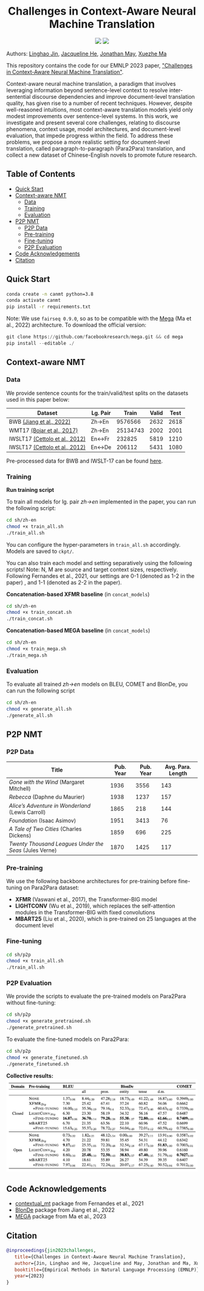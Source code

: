 <div align="center">

# Challenges in Context-Aware Neural Machine Translation
</div>
<p align="center">
<a href="LICENSE" alt="MIT License"><img src="https://img.shields.io/badge/license-MIT-FAD689.svg" /></a>
<a href="https://arxiv.org/abs/2305.13751" alt="Paper Link"><img src="https://img.shields.io/badge/paper-link-D9AB42" /></a>
</p>

Authors: [Linghao Jin](), [Jacqueline He](https://jacqueline-he.github.io/), [Jonathan May](https://www.isi.edu/directory/jonmay/), [Xuezhe Ma](https://xuezhemax.github.io/)

This repository contains the code for our EMNLP 2023 paper, ["Challenges in Context-Aware Neural Machine Translation"](https://arxiv.org/pdf/2210.14975.pdf). 

Context-aware neural machine translation, a paradigm that involves leveraging information beyond sentence-level context to resolve inter-sentential discourse dependencies and improve document-level translation quality, has given rise to a number of recent techniques. 
However, despite well-reasoned intuitions, most context-aware translation models yield only modest improvements over sentence-level systems. 
In this work, we investigate and present several core challenges, relating to discourse phenomena, context usage, model architectures, and document-level evaluation, that impede progress within the field. 
To address these problems, we propose a more realistic setting for document-level translation, called paragraph-to-paragraph (Para2Para) translation, and collect a new dataset of Chinese-English novels to promote future research.


## Table of Contents
  * [Quick Start](#quick-start)
  * [Context-aware NMT](#context-aware-nmt)
	+ [Data](#data)
    + [Training](#training)
    + [Evaluation](#evaluation)
  * [P2P NMT](#p2p-nmt)
    + [P2P Data](#p2p-data)
    + [Pre-training](#pre-training)
    + [Fine-tuning](#fine-tuning)
    + [P2P Evaluation](#p2p-evaluation)
  * [Code Acknowledgements](#code-acknowledgements)
  * [Citation](#citation)

## Quick Start
```bash
conda create -n canmt python=3.8
conda activate canmt
pip install -r requirements.txt
```

Note: We use `fairseq 0.9.0`, so as to be compatible with the [Mega](https://arxiv.org/abs/2209.10655) (Ma et al., 2022) architecture. To download the official version:

```python
git clone https://github.com/facebookresearch/mega.git && cd mega
pip install --editable ./
```

## Context-aware NMT

### Data
We provide sentence counts for the train/valid/test splits on the datasets used in this paper below:

| Dataset | Lg. Pair | Train    | Valid | Test |
|---------|----------|----------|-------|------|
| BWB [(Jiang et al., 2022)](https://arxiv.org/abs/2210.14667)     | Zh->En   | 9576566  | 2632  | 2618 |
| WMT17 [(Bojar et al., 2017)](https://aclanthology.org/W17-4717/) | Zh->En   | 25134743 | 2002  | 2001 |
| IWSLT17 [(Cettolo et al., 2012)](https://aclanthology.org/2017.iwslt-1.1/) | En<->Fr  | 232825   | 5819  | 1210 |
| IWSLT17 [(Cettolo et al., 2012)](https://aclanthology.org/2017.iwslt-1.1/) | En<->De  | 206112   | 5431  | 1080 |

Pre-processed data for BWB and IWSLT-17 can be found [here](https://drive.google.com/drive/folders/0ALUlPQbk-CdFUk9PVA).

### Training

**Run training script**

To train all models for lg. pair *zh->en* implemented in the paper, you can run the following script:
```bash
cd sh/zh-en
chmod +x train_all.sh 
./train_all.sh
```
You can configure the hyper-parameters in `train_all.sh` accordingly. Models are saved to `ckpt/`. 

You can also train each model and setting separatively using the following scripts! 
Note: N, M are source and target context sizes, respectively. Following Fernandes et al., 2021, our settings are 0-1 (denoted as 1-2 in the paper) , and 1-1 (denoted as 2-2 in the paper).

**Concatenation-based XFMR baseline** (in `concat_models`)
```bash
cd sh/zh-en
chmod +x train_concat.sh
./train_concat.sh
```
**Concatenation-based MEGA baseline** (in `concat_models`)
```bash
cd sh/zh-en
chmod +x train_mega.sh
./train_mega.sh
```

### Evaluation
To evaluate all trained *zh->en* models on BLEU, COMET and BlonDe, you can run the following script
```bash
cd sh/zh-en
chmod +x generate_all.sh 
./generate_all.sh
```


## P2P NMT

### P2P Data
| Title | Pub. Year | Pub. Year | Avg. Para. Length |
|------------------------------------|-----|----|--------------|
| *Gone with the Wind* (Margaret Mitchell) | 1936 | 3556 | 143 |
| *Rebecca* (Daphne du Maurier) | 1938 | 1237 | 157 |
| *Alice’s Adventure in Wonderland* (Lewis Carroll) | 1865 | 218 | 144 |
| *Foundation* (Isaac Asimov) | 1951 | 3413 | 76 |
| *A Tale of Two Cities* (Charles Dickens) | 1859 | 696 | 225 |
| *Twenty Thousand Leagues Under the Seas* (Jules Verne) | 1870 | 1425 | 117 |

### Pre-training

We use the following backbone architectures for pre-training before fine-tuning on Para2Para dataset:

- **XFMR** (Vaswani et al., 2017), the Transformer-BIG model
- **LIGHTCONV**  (Wu et al., 2019), which replaces the self-attention modules in the Transformer-BIG with fixed convolutions
- **MBART25** (Liu et al., 2020), which is pre-trained on 25 languages at the document level

### Fine-tuning
```bash
cd sh/p2p
chmod +x train_all.sh
./train_all.sh
```
### P2P Evaluation
We provide the scripts to evaluate the pre-trained models on Para2Para without fine-tuning:
```bash
cd sh/p2p
chmod +x generate_pretrained.sh
./generate_pretrained.sh
```

To evaluate the fine-tuned models on Para2Para:
```bash
cd sh/p2p
chmod +x generate_finetuned.sh
./generate_finetuned.sh
```

**Collective results:**
![p2p results](p2p_results.png)

## Code Acknowledgements
- [contextual_mt](https://github.com/neulab/contextual-mt) package from Fernandes et al., 2021
- [BlonDe](https://github.com/EleanorJiang/BlonDe) package from Jiang et al., 2022
- [MEGA](https://github.com/facebookresearch/mega) package from Ma et al., 2023

## Citation
```bibtex
@inproceedings{jin2023challenges,
   title={Challenges in Context-Aware Neural Machine Translation},
   author={Jin, Linghao and He, Jacqueline and May, Jonathan and Ma, Xuezhe},
   booktitle={Empirical Methods in Natural Language Processing (EMNLP)},
   year={2023}
}
```

